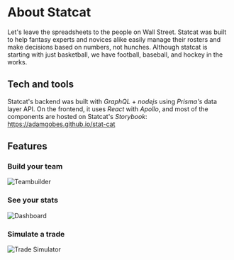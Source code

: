 # About Statcat
Let's leave the spreadsheets to the people on Wall Street. Statcat was built to help fantasy experts and novices alike easily manage their rosters and make decisions based on numbers, not hunches. Although statcat is starting with just basketball, we have football, baseball, and hockey in the works.

## Tech and tools
Statcat's backend was built with *GraphQL* + *nodejs* using *Prisma's* data layer API. On the frontend, it uses *React* with *Apollo*, and most of the components are hosted on Statcat's *Storybook*: https://adamgobes.github.io/stat-cat  

## Features

### Build your team

![Teambuilder](https://s5.gifyu.com/images/teambuildere24d0f34b4979c8a.gif)


### See your stats 

![Dashboard](https://s5.gifyu.com/images/dashboard.gif)

### Simulate a trade 

![Trade Simulator](https://s5.gifyu.com/images/trade.gif)
